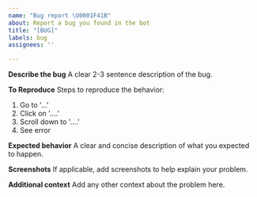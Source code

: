 ```yaml
---
name: "Bug report \U0001F41B️"
about: Report a bug you found in the bot
title: "[BUG]"
labels: bug
assignees: ''

---
```


**Describe the bug**
A clear 2-3 sentence description of the bug.

**To Reproduce**
Steps to reproduce the behavior:
1. Go to '...'
2. Click on '....'
3. Scroll down to '....'
4. See error

**Expected behavior**
A clear and concise description of what you expected to happen.

**Screenshots**
If applicable, add screenshots to help explain your problem.

**Additional context**
Add any other context about the problem here.
